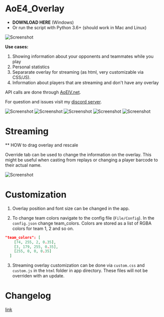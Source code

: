 # AoE4_Overlay
 
* **DOWNLOAD HERE** (Windows)
* Or run the script with Python 3.6+ (should work in Mac and Linux)

![Screenshot](https://i.imgur.com/tkgKCxL.jpg)

**Use cases:**

1. Showing information about your opponents and teammates while you play
2. Personal statistics
3. Separarate overlay for streaming (as html, very customizable via CSS/JS).
4. Information about players that are streaming and don't have any overlay

API calls are done through [AoEIV.net](https://aoeiv.net/).

For question and issues visit my [discord server](https://discord.gg/FtGdhqD).


![Screenshot](https://i.imgur.com/hhH8R72.png)
![Screenshot](https://i.imgur.com/L1V1wp2.png)
![Screenshot](https://i.imgur.com/QqojOJI.png)
![Screenshot](https://i.imgur.com/aGXRnT2.png)
![Screenshot](https://i.imgur.com/tV4dMfi.png)

# Streaming

** HOW to drag overlay and rescale

Override tab can be used to change the information on the overlay. This might be useful when casting from replays or changing a player barcode to their actual name.

![Screenshot](https://i.imgur.com/F5I3AAQ.png)

# Customization

1. Overlay position and font size can be changed in the app.

2. To change team colors navigate to the config file (`File/Config`). In the `config.json` change team_colors. Colors are stored as a list of RGBA colors for team 1, 2 and so on.

```json
"team_colors": [
    [74, 255, 2, 0.35],
    [3, 179, 255, 0.35],
    [255, 0, 0, 0.35]
  ]
```

3. Streaming overlay customization can be done via `custom.css` and `custom.js` in the `html` folder in app directory. These files will not be overriden with an update.


# Changelog

[link](https://github.com/FluffyMaguro/AoE4_Overlay/blob/main/changelog.md)